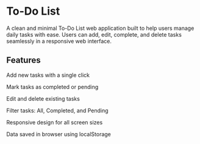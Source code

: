 # To-Do List

A clean and minimal To-Do List web application built to help users manage daily tasks with ease. Users can add, edit, complete, and delete tasks seamlessly in a responsive web interface.

## Features

Add new tasks with a single click

Mark tasks as completed or pending

Edit and delete existing tasks

Filter tasks: All, Completed, and Pending

Responsive design for all screen sizes

Data saved in browser using localStorage
